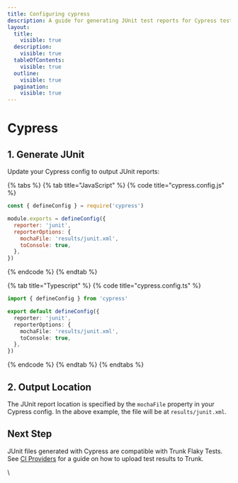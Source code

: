 ```yaml
---
title: Configuring cypress
description: A guide for generating JUnit test reports for Cypress tests
layout:
  title:
    visible: true
  description:
    visible: true
  tableOfContents:
    visible: true
  outline:
    visible: true
  pagination:
    visible: true
---
```


# Cypress

## 1. Generate JUnit

Update your Cypress config to output JUnit reports:

{% tabs %}
{% tab title="JavaScript" %}
{% code title="cypress.config.js" %}
```javascript
const { defineConfig } = require('cypress')

module.exports = defineConfig({
  reporter: 'junit',
  reporterOptions: {
    mochaFile: 'results/junit.xml',
    toConsole: true,
  },
})
```
{% endcode %}
{% endtab %}

{% tab title="Typescript" %}
{% code title="cypress.config.ts" %}
```typescript
import { defineConfig } from 'cypress'

export default defineConfig({
  reporter: 'junit',
  reporterOptions: {
    mochaFile: 'results/junit.xml',
    toConsole: true,
  },
})
```
{% endcode %}
{% endtab %}
{% endtabs %}

## 2. Output Location

The JUnit report location is specified by the `mochaFile` property in your Cypress config. In the above example, the file will be at `results/junit.xml`.

## Next Step

JUnit files generated with Cypress are compatible with Trunk Flaky Tests. See [CI Providers](../ci-providers/) for a guide on how to upload test results to Trunk.

\


